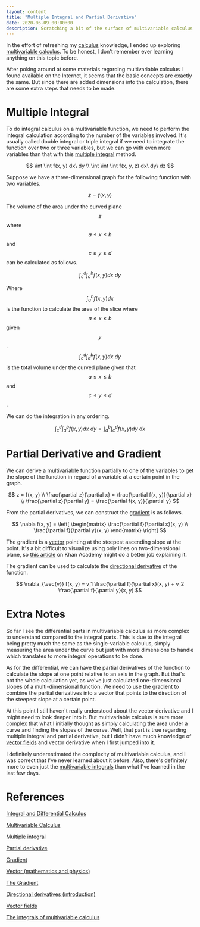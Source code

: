 ```yaml
---
layout: content
title: "Multiple Integral and Partial Derivative"
date: 2020-06-09 00:00:00
description: Scratching a bit of the surface of multivariable calculus
---
```


In the effort of refreshing my [calculus](/2020/06/integral-and-differential-calculus.html) knowledge, I ended up exploring [multivariable calculus](https://www.wyzant.com/resources/lessons/math/calculus/multivariable_vectors). To be honest, I don't remember ever learning anything on this topic before.

After poking around at some materials regarding multivariable calculus I found available on the Internet, it seems that the basic concepts are exactly the same. But since there are added dimensions into the calculation, there are some extra steps that needs to be made.

# Multiple Integral

To do integral calculus on a multivariable function, we need to perform the integral calculation according to the number of the variables involved. It's usually called double integral or triple integral if we need to integrate the function over two or three variables, but we can go with even more variables than that with this [multiple integral](https://en.wikipedia.org/wiki/Multiple_integral) method.

$$
\int \int f(x, y) dx\ dy \\
\int \int \int f(x, y, z) dx\ dy\ dz
$$

Suppose we have a three-dimensional graph for the following function with two variables.

$$
z = f(x, y)
$$

The volume of the area under the curved plane $$z$$ where $$a \leq x \leq b$$ and $$c \leq y \leq d$$ can be calculated as follows.

$$
\int_{c}^{d} \int_{a}^{b} f(x, y) dx\ dy
$$

Where $$\int_{a}^{b} f(x, y) dx$$ is the function to calculate the area of the slice where $$a \leq x \leq b$$ given $$y$$. $$\int_{c}^{d} \int_{a}^{b} f(x, y) dx\ dy$$ is the total volume under the curved plane given that $$a \leq x \leq b$$ and $$c \leq y \leq d$$.

We can do the integration in any ordering.

$$
\int_{c}^{d} \int_{a}^{b} f(x, y) dx\ dy = \int_{a}^{b} \int_{c}^{d} f(x, y) dy\ dx
$$

# Partial Derivative and Gradient

We can derive a multivariable function [partially](https://en.wikipedia.org/wiki/Partial_derivative) to one of the variables to get the slope of the function in regard of a variable at a certain point in the graph.

$$
z = f(x, y) \\
\frac{\partial z}{\partial x} = \frac{\partial f(x, y)}{\partial x} \\
\frac{\partial z}{\partial y} = \frac{\partial f(x, y)}{\partial y}
$$

From the partial derivatives, we can construct the [gradient](https://en.wikipedia.org/wiki/Gradient) is as follows.

$$
\nabla f(x, y) = \left[
    \begin{matrix}
    \frac{\partial f}{\partial x}(x, y) \\
    \frac{\partial f}{\partial y}(x, y)
    \end{matrix}
  \right]
$$

The gradient is a [vector](https://en.wikipedia.org/wiki/Vector_(mathematics_and_physics)) pointing at the steepest ascending slope at the point. It's a bit difficult to visualize using only lines on two-dimensional plane, so [this article](https://www.khanacademy.org/math/multivariable-calculus/multivariable-derivatives/partial-derivative-and-gradient-articles/a/the-gradient) on Khan Academy might do a better job explaining it.

The gradient can be used to calculate the [directional derivative](https://www.khanacademy.org/math/multivariable-calculus/multivariable-derivatives/partial-derivative-and-gradient-articles/a/directional-derivative-introduction) of the function.

$$
\nabla_{\vec{v}} f(x, y) = v_1 \frac{\partial f}{\partial x}(x, y) + v_2 \frac{\partial f}{\partial y}(x, y)
$$

# Extra Notes

So far I see the differential parts in multivariable calculus as more complex to understand compared to the integral parts. This is due to the integral being pretty much the same as the single-variable calculus, simply measuring the area under the curve but just with more dimensions to handle which translates to more integral operations to be done.

As for the differential, we can have the partial derivatives of the function to calculate the slope at one point relative to an axis in the graph. But that's not the whole calculation yet, as we've just calculated one-dimensional slopes of a multi-dimensional function. We need to use the gradient to combine the partial derivatives into a vector that points to the direction of the steepest slope at a certain point.

At this point I still haven't really understood about the vector derivative and I might need to look deeper into it. But multivariable calculus is sure more complex that what I initially thought as simply calculating the area under a curve and finding the slopes of the curve. Well, that part is true regarding multiple integral and partial derivative, but I didn't have much knowledge of [vector fields](https://www.khanacademy.org/math/multivariable-calculus/thinking-about-multivariable-function/ways-to-represent-multivariable-functions/a/vector-fields) and vector derivative when I first jumped into it.

I definitely underestimated the complexity of multivariable calculus, and I was correct that I've never learned about it before. Also, there's definitely more to even just the [multivariable integrals](https://mathinsight.org/integrals_multivariable_calculus_summary) than what I've learned in the last few days.

# References

[Integral and Differential Calculus](/2020/06/integral-and-differential-calculus.html)

[Multivariable Calculus](https://www.wyzant.com/resources/lessons/math/calculus/multivariable_vectors)

[Multiple integral](https://en.wikipedia.org/wiki/Multiple_integral)

[Partial derivative](https://en.wikipedia.org/wiki/Partial_derivative)

[Gradient](https://en.wikipedia.org/wiki/Gradient)

[Vector (mathematics and physics)](https://en.wikipedia.org/wiki/Vector_(mathematics_and_physics))

[The Gradient](https://www.khanacademy.org/math/multivariable-calculus/multivariable-derivatives/partial-derivative-and-gradient-articles/a/the-gradient)

[Directional derivatives (introduction)](https://www.khanacademy.org/math/multivariable-calculus/multivariable-derivatives/partial-derivative-and-gradient-articles/a/directional-derivative-introduction)

[Vector fields](https://www.khanacademy.org/math/multivariable-calculus/thinking-about-multivariable-function/ways-to-represent-multivariable-functions/a/vector-fields)

[The integrals of multivariable calculus](https://mathinsight.org/integrals_multivariable_calculus_summary)
